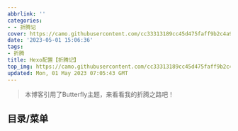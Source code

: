```yaml
---
abbrlink: ''
categories:
- - 折腾记
cover: https://camo.githubusercontent.com/cc33313189cc45d475faff9b2c4a9c5d5e4289e48ee333704ba7f105c9d04e95/68747470733a2f2f63646e2e6a7364656c6976722e6e65742f67682f6a65727279633132372f43444e406d322f696d672f7468656d652d627574746572666c792d726561646d652e706e67
date: '2023-05-01 15:06:36'
tags:
- 折腾
title: Hexo配置【折腾记】
top_img: https://camo.githubusercontent.com/cc33313189cc45d475faff9b2c4a9c5d5e4289e48ee333704ba7f105c9d04e95/68747470733a2f2f63646e2e6a7364656c6976722e6e65742f67682f6a65727279633132372f43444e406d322f696d672f7468656d652d627574746572666c792d726561646d652e706e67
updated: Mon, 01 May 2023 07:05:43 GMT
---
```

> 本博客引用了Butterfly主题，来看看我的折腾之路吧！


## 目录/菜单
